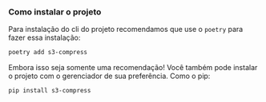 ### Como instalar o projeto

Para instalação do cli do projeto recomendamos que use o `poetry` para fazer essa instalação:

```bash
poetry add s3-compress
```

Embora isso seja somente uma recomendação! Você também pode instalar o projeto com o gerenciador de sua preferência. Como o pip:

```bash
pip install s3-compress
```
